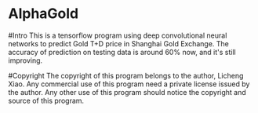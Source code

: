 # AlphaGold
#Intro
This is a tensorflow program using deep convolutional neural networks to predict Gold T+D price in Shanghai Gold Exchange.
The accuracy of prediction on testing data is around 60% now, and it's still improving.

#Copyright
The copyright of this program belongs to the author, Licheng Xiao. Any commercial use of this program need a private license issued by the author. Any other use of this program should notice the copyright and source of this program.
